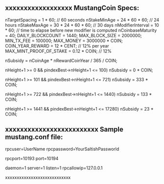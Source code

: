 xxxxxxxxxxxxxxxxxx
MustangCoin Specs:
------------------

nTargetSpacing = 1 * 60; // 60 seconds
nStakeMinAge = 24 * 60 * 60; // 24 hours
nStakeMaxAge = 30 * 24 * 60 * 60;           // 30 days
nModifierInterval = 10 * 60; // time to elapse before new modifier is computed
nCoinbaseMaturity = 40;
DAILY_BLOCKCOUNT =  1440;
MAX_BLOCK_SIZE = 2000000;
MIN_TX_FEE = 100000;
MAX_MONEY = 3000000 * COIN;
COIN_YEAR_REWARD = 12 * CENT; // 12% per year
MAX_MINT_PROOF_OF_STAKE = 0.12 * COIN;	// 12%


nSubsidy = nCoinAge * nRewardCoinYear / 365 / COIN;

nHeight+1 >= 0 && pindexBest->nHeight+1 <= 100)
nSubsidy = 0 * COIN;

nHeight+1 >= 101 && pindexBest->nHeight+1 <= 721)
nSubsidy = 333 * COIN;

nHeight+1 >= 722 && pindexBest->nHeight+1 <= 1440)
nSubsidy = 133 * COIN;

nHeight+1 >= 1441 && pindexBest->nHeight+1 <= 17280)
nSubsidy = 23 * COIN;

xxxxxxxxxxxxxxxxxxxxxxxxx
Sample mustang.conf file:
-------------------------

rpcuser=UserName
rpcpassword=YourSaltishPassworld 

rpcport=10193
port=10194

daemon=1
server=1
listen=1
rpcallowip=127.0.0.1


xxxxxxxxxxxxxxxxxxxxxxxxxxxx
